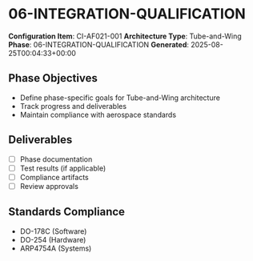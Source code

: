 # 06-INTEGRATION-QUALIFICATION

**Configuration Item**: CI-AF021-001
**Architecture Type**: Tube-and-Wing
**Phase**: 06-INTEGRATION-QUALIFICATION
**Generated**: 2025-08-25T00:04:33+00:00

## Phase Objectives
- Define phase-specific goals for Tube-and-Wing architecture
- Track progress and deliverables
- Maintain compliance with aerospace standards

## Deliverables
- [ ] Phase documentation
- [ ] Test results (if applicable)
- [ ] Compliance artifacts
- [ ] Review approvals

## Standards Compliance
- DO-178C (Software)
- DO-254 (Hardware)
- ARP4754A (Systems)
